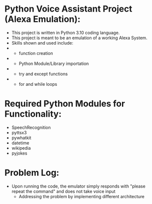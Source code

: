 # Python Voice Assistant Project (Alexa Emulation):
- This project is written in Python 3.10 coding language.
-  This project is meant to be an emulation of a working Alexa System.
-  Skills shown and used include:
  - - function creation
  - - Python Module/Library importation
  - - try and except functions
  - - for and while loops
  
  # Required Python Modules for Functionality:
  - SpeechRecognition
  - pyttsx3 
  - pywhatkit
  - datetime
  - wikipedia
  - pyjokes

# Problem Log:
- Upon running the code, the emulator simply responds with "please repeat the command" and does not take voice input
  - Addressing the problem by implementing different architecture

